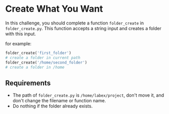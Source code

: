 # Create What You Want

In this challenge, you should complete a function `folder_create` in `folder_create.py`. This function accepts a string input and creates a folder with this input.

for example:

```python
folder_create('first_folder')
# create a folder in current path
folder_create('/home/second_folder')
# create a folder in /home
```

## Requirements

- The path of `folder_create.py` is `/home/labex/project`, don't move it, and don't change the filename or function name.
- Do nothing if the folder already exists.
